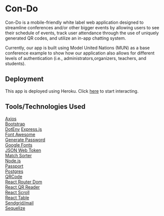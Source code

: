 # Con-Do
Con-Do is a mobile-friendly white label web application designed to streamline conferences and/or other bigger events by allowing users to see their schedule of events, track user attendance through the use of uniquely generated QR codes, and utilize an in-app chatting system.

Currently, our app is built using Model United Nations (MUN) as a base conference example to show how our application also allows for different levels of authentication (i.e., administrators,organizers, teachers, and students).

## Deployment
This app is deployed using Heroku.  Click <a href="https://con-do.herokuapp.com/">here</a> to start interacting.  

## Tools/Technologies Used
<a href="https://www.npmjs.com/package/axios">Axios</a><br>
<a href="https://getbootstrap.com/">Bootstrap</a><br>
<a href="https://www.npmjs.com/package/dotenv">DotEnv</a>
<a href="https://www.npmjs.com/package/express">Express.js</a><br>
<a href="https://fontawesome.com/">Font Awesome</a><br>
<a href="https://www.npmjs.com/package/generate-password">Generate Password</a><br>
<a href="https://fonts.google.com/">Google Fonts</a><br>
<a href="https://www.npmjs.com/package/json-web-token">JSON Web Token</a><br>
<a href="https://www.npmjs.com/package/match-sorter">Match Sorter</a><br>
<a href="https://nodejs.org/en/">Node.js</a><br>
<a href="http://www.passportjs.org/">Passport</a><br>
<a href="https://www.postgresql.org/">Postgres</a><br>
<a href="https://www.npmjs.com/package/qrcode">QRCode</a><br>
<a href="https://www.npmjs.com/package/react-router-dom">React Router Dom</a><br>
<a href="https://www.npmjs.com/package/react-qr-reader">React QR Reader</a><br>
<a href="https://www.npmjs.com/package/react-scroll">React Scroll</a><br>
<a href="https://www.npmjs.com/package/react-table">React Table</a><br>
<a href="https://www.npmjs.com/package/@sendgrid/mail">Sendgrid/mail</a><br>
<a href="http://docs.sequelizejs.com/">Sequelize</a><br>
